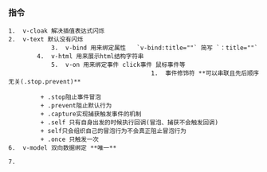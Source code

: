 ### 指令

	1.  v-cloak 解决插值表达式闪烁
   	2.  v-text 默认没有闪烁
            	3.  v-bind 用来绑定属性   `v-bind:title=""` 简写 `：title=""`
         	4.  v-html 用来展示html结构字符串
            	5.  v-on 用来绑定事件 click事件 鼠标事件等
                                        	1.  事件修饰符 **可以串联且先后顺序无关(.stop.prevent)**
         
             + .stop阻止事件冒泡
             + .prevent阻止默认行为
             + .capture实现捕获触发事件的机制
             + .self 只有自身出发的时候执行回调(冒泡、捕获不会触发回调) 
             + self只会组织自己的冒泡行为不会真正阻止冒泡行为
             + .once 只触发一次
 	6.  v-model 双向数据绑定 **唯一** 

	7.
